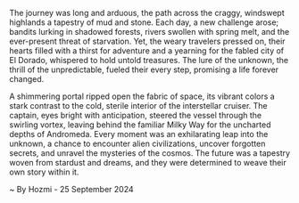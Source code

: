
The journey was long and arduous, the path across the craggy, windswept highlands a tapestry of mud and stone. Each day, a new challenge arose; bandits lurking in shadowed forests, rivers swollen with spring melt, and the ever-present threat of starvation. Yet, the weary travelers pressed on, their hearts filled with a thirst for adventure and a yearning for the fabled city of El Dorado, whispered to hold untold treasures. The lure of the unknown, the thrill of the unpredictable, fueled their every step, promising a life forever changed. 

A shimmering portal ripped open the fabric of space, its vibrant colors a stark contrast to the cold, sterile interior of the interstellar cruiser. The captain, eyes bright with anticipation, steered the vessel through the swirling vortex, leaving behind the familiar Milky Way for the uncharted depths of Andromeda. Every moment was an exhilarating leap into the unknown, a chance to encounter alien civilizations, uncover forgotten secrets, and unravel the mysteries of the cosmos. The future was a tapestry woven from stardust and dreams, and they were determined to weave their own story within it. 

~ By Hozmi - 25 September 2024
